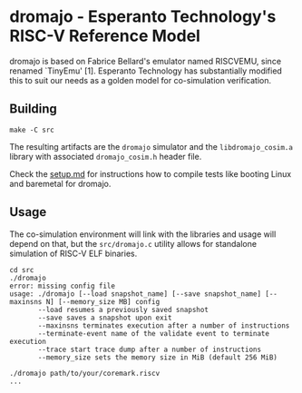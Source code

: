
# dromajo - Esperanto Technology's RISC-V Reference Model

dromajo is based on Fabrice Bellard's emulator named RISCVEMU,
since renamed `TinyEmu' [1].  Esperanto Technology has substantially modified
this to suit our needs as a golden model for co-simulation verification.

## Building

```
make -C src
```

The resulting artifacts are the `dromajo` simulator and the
`libdromajo_cosim.a` library with associated `dromajo_cosim.h`
header file.

Check the [setup.md](run/setup.md) for instructions how to compile tests like
booting Linux and baremetal for dromajo.

## Usage

The co-simulation environment will link with the libraries and usage
will depend on that, but the `src/dromajo.c` utility allows for standalone
simulation of RISC-V ELF binaries.

```
cd src
./dromajo
error: missing config file
usage: ./dromajo [--load snapshot_name] [--save snapshot_name] [--maxinsns N] [--memory_size MB] config
       --load resumes a previously saved snapshot
       --save saves a snapshot upon exit
       --maxinsns terminates execution after a number of instructions
       --terminate-event name of the validate event to terminate execution
       --trace start trace dump after a number of instructions
       --memory_size sets the memory size in MiB (default 256 MiB)

./dromajo path/to/your/coremark.riscv
...
```
